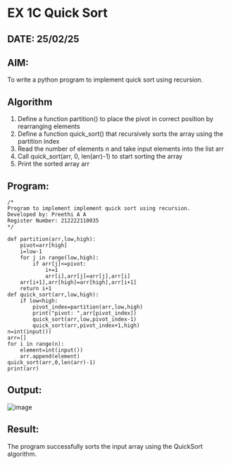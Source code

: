 # EX 1C Quick Sort
## DATE: 25/02/25
## AIM:
To write a python program to implement quick sort using recursion.

## Algorithm
1. Define a function partition() to place the pivot in correct position by rearranging elements
2. Define a function quick_sort() that recursively sorts the array using the partition index
3. Read the number of elements n and take input elements into the list arr
4. Call quick_sort(arr, 0, len(arr)-1) to start sorting the array
5. Print the sorted array arr  

## Program:
```
/*
Program to implement implement quick sort using recursion.
Developed by: Preethi A A
Register Number: 212222110035 
*/
```
```
def partition(arr,low,high):
    pivot=arr[high]
    i=low-1
    for j in range(low,high):
        if arr[j]<=pivot:
            i+=1
            arr[i],arr[j]=arr[j],arr[i]
    arr[i+1],arr[high]=arr[high],arr[i+1]
    return i+1
def quick_sort(arr,low,high):
    if low<high:
        pivot_index=partition(arr,low,high)
        print("pivot: ",arr[pivot_index])
        quick_sort(arr,low,pivot_index-1)
        quick_sort(arr,pivot_index+1,high)
n=int(input())
arr=[]
for i in range(n):
    element=int(input())
    arr.append(element)
quick_sort(arr,0,len(arr)-1)
print(arr)
```

## Output:

![image](https://github.com/user-attachments/assets/93d40482-62e3-481c-8b0a-583ec1236201)

## Result:
The program successfully sorts the input array using the QuickSort algorithm.
